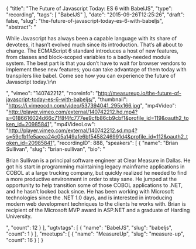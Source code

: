{
  "title": "The Future of Javascript Today: ES 6 with BabelJS",
  "type": "recording",
  "tags": [
    "BabelJS"
  ],
  "date": "2015-09-26T12:25:26",
  "draft": false,
  "slug": "the-future-of-javascript-today-es-6-with-babeljs",
  "abstract": "<p>While Javascript has always been a capable language with its share of devotees, it hasn’t evolved much since its introduction. That’s all about to change. The ECMAScript 6 standard introduces a host of new features, from classes and block-scoped variables to a badly-needed module system. The best part is that you don’t have to wait for browser vendors to implement these new features; you can take advantage of them today with transpilers like babel. Come see how you can experience the future of Javascript today.\r\n</p>",
  "vimeo": "140742212",
  "moreinfo": "http://measureup.io/the-future-of-javascript-today-es-6-with-babeljs/",
  "thumbnail": "https://i.vimeocdn.com/video/537394041_295x166.jpg",
  "mp4Video": "http://player.vimeo.com/external/140742212.hd.mp4?s=0186616024d66c71f8f4fc777ee9cfb86cb9cbf1&profile_id=119&oauth2_token_id=20985841",
  "mp4VideoLow": "http://player.vimeo.com/external/140742212.sd.mp4?s=59cfb1fe5aeea24c05a149afe6bf5458246991d4&profile_id=112&oauth2_token_id=20985841",
  "recordingID": 888,
  "speakers": [
    {
      "name": "Brian Sullivan",
      "slug": "brian-sullivan",
      "bio": "<p>Brian Sullivan is a principal software engineer at Clear Measure in Dallas. He got his start in programming maintaining legacy mainframe applications in COBOL at a large trucking company, but quickly realized he needed to find a more productive environment in order to stay sane. He jumped at the opportunity to help transition some of those COBOL applications to .NET, and he hasn’t looked back since. He has been working with Microsoft technologies since the .NET 1.0 days, and is interested in introducing modern web development techniques to the clients he works with. Brian is recipient of the Microsoft MVP award in ASP.NET and a graduate of Harding University.</p>",
      "count": 12
    }
  ],
  "ugtvtags": [
    {
      "name": "BabelJS",
      "slug": "babeljs",
      "count": 1
    }
  ],
  "meetups": [
    {
      "name": "MeasureUp",
      "slug": "measure-up",
      "count": 16
    }
  ]
}